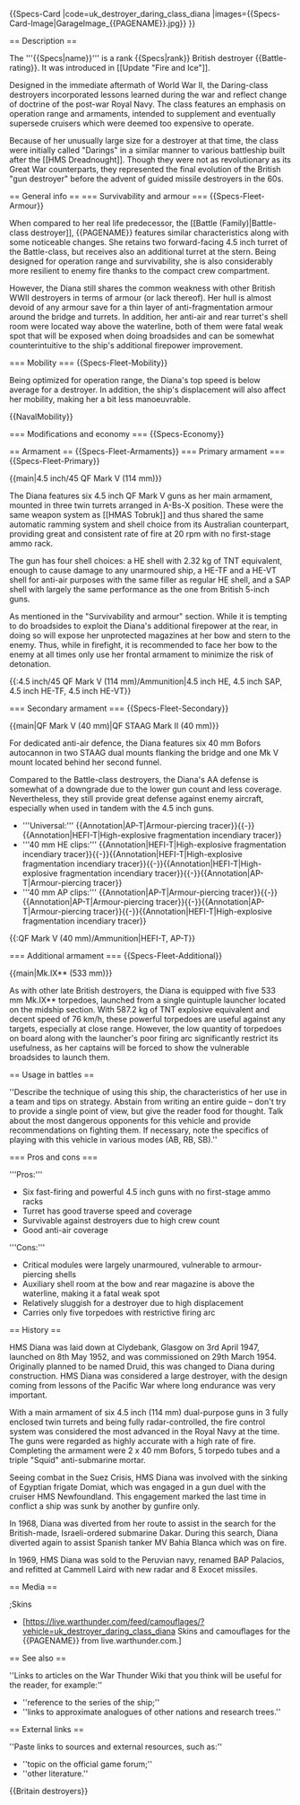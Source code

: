 {{Specs-Card
|code=uk_destroyer_daring_class_diana
|images={{Specs-Card-Image|GarageImage_{{PAGENAME}}.jpg}}
}}

== Description ==
<!-- ''In the first part of the description, cover the history of the ship's creation and military application. In the second part, tell the reader about using this ship in the game. Add a screenshot: if a beginner player has a hard time remembering vehicles by name, a picture will help them identify the ship in question.'' -->
The '''{{Specs|name}}''' is a rank {{Specs|rank}} British destroyer {{Battle-rating}}. It was introduced in [[Update "Fire and Ice"]].

Designed in the immediate aftermath of World War II, the Daring-class destroyers incorporated lessons learned during the war and reflect change of doctrine of the post-war Royal Navy. The class features an emphasis on operation range and armaments, intended to supplement and eventually supersede cruisers which were deemed too expensive to operate.

Because of her unusually large size for a destroyer at that time, the class were initially called "Darings" in a similar manner to various battleship built after the [[HMS Dreadnought]]. Though they were not as revolutionary as its Great War counterparts, they represented the final evolution of the British "gun destroyer" before the advent of guided missile destroyers in the 60s.

== General info ==
=== Survivability and armour ===
{{Specs-Fleet-Armour}}
<!-- ''Talk about the vehicle's armour. Note the most well-defended and most vulnerable zones, e.g. the ammo magazine. Evaluate the composition of components and assemblies responsible for movement and manoeuvrability. Evaluate the survivability of the primary and secondary armaments separately. Don't forget to mention the size of the crew, which plays an important role in fleet mechanics. Save tips on preserving survivability for the "Usage in battles" section. If necessary, use a graphical template to show the most well-protected or most vulnerable points in the armour.'' -->
When compared to her real life predecessor, the [[Battle (Family)|Battle-class destroyer]], {{PAGENAME}} features similar characteristics along with some noticeable changes. She retains two forward-facing 4.5 inch turret of the Battle-class, but receives also an additional turret at the stern. Being designed for operation range and survivability, she is also considerably more resilient to enemy fire thanks to the compact crew compartment.

However, the Diana still shares the common weakness with other British WWII destroyers in terms of armour (or lack thereof). Her hull is almost devoid of any armour save for a thin layer of anti-fragmentation armour around the bridge and turrets. In addition, her anti-air and rear turret's shell room were located way above the waterline, both of them were fatal weak spot that will be exposed when doing broadsides and can be somewhat counterintuitive to the ship's additional firepower improvement.

=== Mobility ===
{{Specs-Fleet-Mobility}}
<!-- ''Write about the ship's mobility. Evaluate its power and manoeuvrability, rudder rerouting speed, stopping speed at full tilt, with its maximum forward and reverse speed.'' -->
Being optimized for operation range, the Diana's top speed is below average for a destroyer. In addition, the ship's displacement will also affect her mobility, making her a bit less manoeuvrable.

{{NavalMobility}}

=== Modifications and economy ===
{{Specs-Economy}}

== Armament ==
{{Specs-Fleet-Armaments}}
=== Primary armament ===
{{Specs-Fleet-Primary}}
<!-- ''Provide information about the characteristics of the primary armament. Evaluate their efficacy in battle based on their reload speed, ballistics and the capacity of their shells. Add a link to the main article about the weapon: <code><nowiki>{{main|Weapon name (calibre)}}</nowiki></code>. Broadly describe the ammunition available for the primary armament, and provide recommendations on how to use it and which ammunition to choose.'' -->
{{main|4.5 inch/45 QF Mark V (114 mm)}}

The Diana features six 4.5 inch QF Mark V guns as her main armament, mounted in three twin turrets arranged in A-Bs-X position. These were the same weapon system as [[HMAS Tobruk]] and thus shared the same automatic ramming system and shell choice from its Australian counterpart, providing great and consistent rate of fire at 20 rpm with no first-stage ammo rack.

The gun has four shell choices: a HE shell with 2.32 kg of TNT equivalent, enough to cause damage to any unarmoured ship, a HE-TF and a HE-VT shell for anti-air purposes with the same filler as regular HE shell, and a SAP shell with largely the same performance as the one from British 5-inch guns.

As mentioned in the "Survivability and armour" section. While it is tempting to do broadsides to exploit the Diana's additional firepower at the rear, in doing so will expose her unprotected magazines at her bow and stern to the enemy. Thus, while in firefight, it is recommended to face her bow to the enemy at all times only use her frontal armament to minimize the risk of detonation.

{{:4.5 inch/45 QF Mark V (114 mm)/Ammunition|4.5 inch HE, 4.5 inch SAP, 4.5 inch HE-TF, 4.5 inch HE-VT}}

=== Secondary armament ===
{{Specs-Fleet-Secondary}}
<!-- ''Some ships are fitted with weapons of various calibres. Secondary armaments are defined as weapons chosen with the control <code>Select secondary weapon</code>. Evaluate the secondary armaments and give advice on how to use them. Describe the ammunition available for the secondary armament. Provide recommendations on how to use them and which ammunition to choose. Remember that any anti-air armament, even heavy calibre weapons, belong in the next section. If there is no secondary armament, remove this section.'' -->
{{main|QF Mark V (40 mm)|QF STAAG Mark II (40 mm)}}

For dedicated anti-air defence, the Diana features six 40 mm Bofors autocannon in two STAAG dual mounts flanking the bridge and one Mk V mount located behind her second funnel.

Compared to the Battle-class destroyers, the Diana's AA defense is somewhat of a downgrade due to the lower gun count and less coverage. Nevertheless, they still provide great defense against enemy aircraft, especially when used in tandem with the 4.5 inch guns.

* '''Universal:''' {{Annotation|AP-T|Armour-piercing tracer}}{{-}}{{Annotation|HEFI-T|High-explosive fragmentation incendiary tracer}}
* '''40 mm HE clips:''' {{Annotation|HEFI-T|High-explosive fragmentation incendiary tracer}}{{-}}{{Annotation|HEFI-T|High-explosive fragmentation incendiary tracer}}{{-}}{{Annotation|HEFI-T|High-explosive fragmentation incendiary tracer}}{{-}}{{Annotation|AP-T|Armour-piercing tracer}}
* '''40 mm AP clips:''' {{Annotation|AP-T|Armour-piercing tracer}}{{-}}{{Annotation|AP-T|Armour-piercing tracer}}{{-}}{{Annotation|AP-T|Armour-piercing tracer}}{{-}}{{Annotation|HEFI-T|High-explosive fragmentation incendiary tracer}}

{{:QF Mark V (40 mm)/Ammunition|HEFI-T, AP-T}}

=== Additional armament ===
{{Specs-Fleet-Additional}}
<!-- ''Describe the available additional armaments of the ship: depth charges, mines, torpedoes. Talk about their positions, available ammunition and launch features such as dead zones of torpedoes. If there is no additional armament, remove this section.'' -->
{{main|Mk.IX** (533 mm)}}

As with other late British destroyers, the Diana is equipped with five 533 mm Mk.IX** torpedoes, launched from a single quintuple launcher located on the midship section. With 587.2 kg of TNT explosive equivalent and decent speed of 76 km/h, these powerful torpedoes are useful against any targets, especially at close range. However, the low quantity of torpedoes on board along with the launcher's poor firing arc significantly restrict its usefulness, as her captains will be forced to show the vulnerable broadsides to launch them.

== Usage in battles ==
<!-- ''Describe the technique of using this ship, the characteristics of her use in a team and tips on strategy. Abstain from writing an entire guide – don't try to provide a single point of view, but give the reader food for thought. Talk about the most dangerous opponents for this vehicle and provide recommendations on fighting them. If necessary, note the specifics of playing with this vehicle in various modes (AB, RB, SB).'' -->
''Describe the technique of using this ship, the characteristics of her use in a team and tips on strategy. Abstain from writing an entire guide – don't try to provide a single point of view, but give the reader food for thought. Talk about the most dangerous opponents for this vehicle and provide recommendations on fighting them. If necessary, note the specifics of playing with this vehicle in various modes (AB, RB, SB).''

=== Pros and cons ===
<!-- ''Summarise and briefly evaluate the vehicle in terms of its characteristics and combat effectiveness. Mark its pros and cons in the bulleted list. Try not to use more than 6 points for each of the characteristics. Avoid using categorical definitions such as "bad", "good" and the like - use substitutions with softer forms such as "inadequate" and "effective".'' -->

'''Pros:'''

* Six fast-firing and powerful 4.5 inch guns with no first-stage ammo racks
* Turret has good traverse speed and coverage
* Survivable against destroyers due to high crew count
* Good anti-air coverage

'''Cons:'''

* Critical modules were largely unarmoured, vulnerable to armour-piercing shells
* Auxiliary shell room at the bow and rear magazine is above the waterline, making it a fatal weak spot
* Relatively sluggish for a destroyer due to high displacement
* Carries only five torpedoes with restrictive firing arc

== History ==
<!-- ''Describe the history of the creation and combat usage of the ship in more detail than in the introduction. If the historical reference turns out to be too long, take it to a separate article, taking a link to the article about the ship and adding a block "/History" (example: <nowiki>https://wiki.warthunder.com/(Ship-name)/History</nowiki>) and add a link to it here using the <code>main</code> template. Be sure to reference text and sources by using <code><nowiki><ref></ref></nowiki></code>, as well as adding them at the end of the article with <code><nowiki><references /></nowiki></code>. This section may also include the ship's dev blog entry (if applicable) and the in-game encyclopedia description (under <code><nowiki>=== In-game description ===</nowiki></code>, also if applicable).'' -->
HMS Diana was laid down at Clydebank, Glasgow on 3rd April 1947, launched on 8th May 1952, and was commissioned on 29th March 1954. Originally planned to be named Druid, this was changed to Diana during construction. HMS Diana was considered a large destroyer, with the design coming from lessons of the Pacific War where long endurance was very important.

With a main armament of six 4.5 inch (114 mm) dual-purpose guns in 3 fully enclosed twin turrets and being fully radar-controlled, the fire control system was considered the most advanced in the Royal Navy at the time. The guns were regarded as highly accurate with a high rate of fire. Completing the armament were 2 x 40 mm Bofors, 5 torpedo tubes and a triple "Squid" anti-submarine mortar.

Seeing combat in the Suez Crisis, HMS Diana was involved with the sinking of Egyptian frigate Domiat, which was engaged in a gun duel with the cruiser HMS Newfoundland. This engagement marked the last time in conflict a ship was sunk by another by gunfire only.

In 1968, Diana was diverted from her route to assist in the search for the British-made, Israeli-ordered submarine Dakar. During this search, Diana diverted again to assist Spanish tanker MV Bahia Blanca which was on fire.

In 1969, HMS Diana was sold to the Peruvian navy, renamed BAP Palacios, and refitted at Cammell Laird with new radar and 8 Exocet missiles.

== Media ==
<!-- ''Excellent additions to the article would be video guides, screenshots from the game, and photos.'' -->

;Skins
* [https://live.warthunder.com/feed/camouflages/?vehicle=uk_destroyer_daring_class_diana Skins and camouflages for the {{PAGENAME}} from live.warthunder.com.]

== See also ==
<!-- ''Links to articles on the War Thunder Wiki that you think will be useful for the reader, for example:''
* ''reference to the series of the ship;''
* ''links to approximate analogues of other nations and research trees.'' -->
''Links to articles on the War Thunder Wiki that you think will be useful for the reader, for example:''

* ''reference to the series of the ship;''
* ''links to approximate analogues of other nations and research trees.''

== External links ==
<!-- ''Paste links to sources and external resources, such as:''
* ''topic on the official game forum;''
* ''other literature.'' -->
''Paste links to sources and external resources, such as:''

* ''topic on the official game forum;''
* ''other literature.''

{{Britain destroyers}}